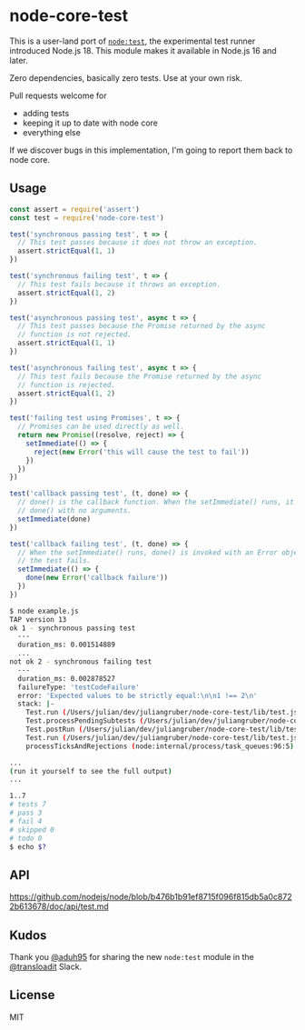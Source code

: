 # node-core-test

This is a user-land port of [`node:test`](https://github.com/nodejs/node/blob/b476b1b91ef8715f096f815db5a0c8722b613678/doc/api/test.md),
the experimental test runner introduced Node.js 18. This module makes it
available in Node.js 16 and later.

Zero dependencies, basically zero tests. Use at your own risk.

Pull requests welcome for
- adding tests
- keeping it up to date with node core
- everything else

If we discover bugs in this implementation, I'm going to report them back to
node core.

## Usage

```js
const assert = require('assert')
const test = require('node-core-test')

test('synchronous passing test', t => {
  // This test passes because it does not throw an exception.
  assert.strictEqual(1, 1)
})

test('synchronous failing test', t => {
  // This test fails because it throws an exception.
  assert.strictEqual(1, 2)
})

test('asynchronous passing test', async t => {
  // This test passes because the Promise returned by the async
  // function is not rejected.
  assert.strictEqual(1, 1)
})

test('asynchronous failing test', async t => {
  // This test fails because the Promise returned by the async
  // function is rejected.
  assert.strictEqual(1, 2)
})

test('failing test using Promises', t => {
  // Promises can be used directly as well.
  return new Promise((resolve, reject) => {
    setImmediate(() => {
      reject(new Error('this will cause the test to fail'))
    })
  })
})

test('callback passing test', (t, done) => {
  // done() is the callback function. When the setImmediate() runs, it invokes
  // done() with no arguments.
  setImmediate(done)
})

test('callback failing test', (t, done) => {
  // When the setImmediate() runs, done() is invoked with an Error object and
  // the test fails.
  setImmediate(() => {
    done(new Error('callback failure'))
  })
})
```

```bash
$ node example.js
TAP version 13
ok 1 - synchronous passing test
  ---
  duration_ms: 0.001514889
  ...
not ok 2 - synchronous failing test
  ---
  duration_ms: 0.002878527
  failureType: 'testCodeFailure'
  error: 'Expected values to be strictly equal:\n\n1 !== 2\n'
  stack: |-
    Test.run (/Users/julian/dev/juliangruber/node-core-test/lib/test.js:347:17)
    Test.processPendingSubtests (/Users/julian/dev/juliangruber/node-core-test/lib/test.js:153:27)
    Test.postRun (/Users/julian/dev/juliangruber/node-core-test/lib/test.js:390:19)
    Test.run (/Users/julian/dev/juliangruber/node-core-test/lib/test.js:352:10)
    processTicksAndRejections (node:internal/process/task_queues:96:5)

...
(run it yourself to see the full output)
...

1..7
# tests 7
# pass 3
# fail 4
# skipped 0
# todo 0
$ echo $?
```

## API

https://github.com/nodejs/node/blob/b476b1b91ef8715f096f815db5a0c8722b613678/doc/api/test.md

## Kudos

Thank you [@aduh95](https://github.com/@aduh95) for sharing the new `node:test`
module in the [@transloadit](https://github.com/transloadit) Slack.

## License

MIT
